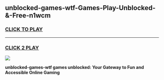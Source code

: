 
## unblocked-games-wtf-Games-Play-Unblocked-&-Free-n1wcm
<h3>
<a href="https://premium76.site?title=unblocked-games-wtf&ref=24A">CLICK TO PLAY</a></h3>
<hr>

<h3>
<a href="https://premium76.site?title=unblocked-games-wtf&ref=24A">CLICK 2 PLAY</a>
  
</h3>

<a href="https://premium76.site?title=unblocked-games-wtf&ref=24A"><img src="https://clearcache.store/games.png"></a>


**unblocked-games-wtf games unblocked: Your Gateway to Fun and Accessible Online Gaming**
